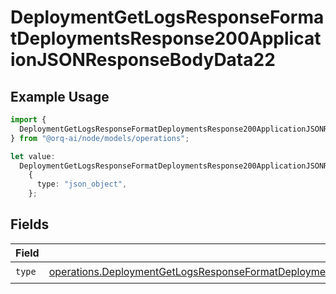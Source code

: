 # DeploymentGetLogsResponseFormatDeploymentsResponse200ApplicationJSONResponseBodyData22

## Example Usage

```typescript
import {
  DeploymentGetLogsResponseFormatDeploymentsResponse200ApplicationJSONResponseBodyData22,
} from "@orq-ai/node/models/operations";

let value:
  DeploymentGetLogsResponseFormatDeploymentsResponse200ApplicationJSONResponseBodyData22 =
    {
      type: "json_object",
    };
```

## Fields

| Field                                                                                                                                                                                                                                                                      | Type                                                                                                                                                                                                                                                                       | Required                                                                                                                                                                                                                                                                   | Description                                                                                                                                                                                                                                                                |
| -------------------------------------------------------------------------------------------------------------------------------------------------------------------------------------------------------------------------------------------------------------------------- | -------------------------------------------------------------------------------------------------------------------------------------------------------------------------------------------------------------------------------------------------------------------------- | -------------------------------------------------------------------------------------------------------------------------------------------------------------------------------------------------------------------------------------------------------------------------- | -------------------------------------------------------------------------------------------------------------------------------------------------------------------------------------------------------------------------------------------------------------------------- |
| `type`                                                                                                                                                                                                                                                                     | [operations.DeploymentGetLogsResponseFormatDeploymentsResponse200ApplicationJSONResponseBodyData2DataMetadataCacheConfigType](../../models/operations/deploymentgetlogsresponseformatdeploymentsresponse200applicationjsonresponsebodydata2datametadatacacheconfigtype.md) | :heavy_check_mark:                                                                                                                                                                                                                                                         | N/A                                                                                                                                                                                                                                                                        |